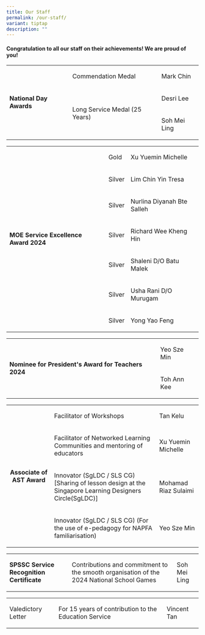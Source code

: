 ```yaml
---
title: Our Staff
permalink: /our-staff/
variant: tiptap
description: ""
---
```

<h4>Congratulation to all our staff on their achievements! We are proud of you!</h4>
<table style="minWidth: 75px">
<colgroup>
<col>
<col>
<col>
</colgroup>
<tbody>
<tr>
<td rowspan="3" colspan="1">
<p><strong>National Day Awards</strong>
</p>
</td>
<td rowspan="1" colspan="1">
<p>Commendation Medal</p>
</td>
<td rowspan="1" colspan="1">
<p>Mark Chin</p>
</td>
</tr>
<tr>
<td rowspan="2" colspan="1">
<p>Long Service Medal (25 Years)</p>
</td>
<td rowspan="1" colspan="1">
<p>Desri Lee</p>
</td>
</tr>
<tr>
<td rowspan="1" colspan="1">
<p>Soh Mei Ling</p>
</td>
</tr>
</tbody>
</table>
<table style="minWidth: 75px">
<colgroup>
<col>
<col>
<col>
</colgroup>
<tbody>
<tr>
<td rowspan="7" colspan="1">
<p><strong>MOE Service Excellence Award 2024</strong>
</p>
</td>
<td rowspan="1" colspan="1">
<p>Gold</p>
</td>
<td rowspan="1" colspan="1">
<p>Xu Yuemin Michelle</p>
</td>
</tr>
<tr>
<td rowspan="1" colspan="1">
<p>Silver</p>
</td>
<td rowspan="1" colspan="1">
<p>Lim Chin Yin Tresa</p>
</td>
</tr>
<tr>
<td rowspan="1" colspan="1">
<p>Silver</p>
</td>
<td rowspan="1" colspan="1">
<p>Nurlina Diyanah Bte Salleh</p>
</td>
</tr>
<tr>
<td rowspan="1" colspan="1">
<p>Silver</p>
</td>
<td rowspan="1" colspan="1">
<p>Richard Wee Kheng Hin</p>
</td>
</tr>
<tr>
<td rowspan="1" colspan="1">
<p>Silver</p>
</td>
<td rowspan="1" colspan="1">
<p>Shaleni D/O Batu Malek</p>
</td>
</tr>
<tr>
<td rowspan="1" colspan="1">
<p>Silver</p>
</td>
<td rowspan="1" colspan="1">
<p>Usha Rani D/O Murugam</p>
</td>
</tr>
<tr>
<td rowspan="1" colspan="1">
<p>Silver</p>
</td>
<td rowspan="1" colspan="1">
<p>Yong Yao Feng</p>
</td>
</tr>
</tbody>
</table>
<table style="minWidth: 50px">
<colgroup>
<col>
<col>
</colgroup>
<tbody>
<tr>
<td rowspan="2" colspan="1">
<p><strong>Nominee for President's Award for Teachers 2024</strong>
</p>
</td>
<td rowspan="1" colspan="1">
<p>Yeo Sze Min</p>
</td>
</tr>
<tr>
<td rowspan="1" colspan="1">
<p>Toh Ann Kee</p>
</td>
</tr>
</tbody>
</table>
<table style="minWidth: 75px">
<colgroup>
<col>
<col>
<col>
</colgroup>
<tbody>
<tr>
<th rowspan="4" colspan="1">
<p>Associate of AST Award</p>
</th>
<td rowspan="1" colspan="1">
<p>Facilitator of Workshops</p>
</td>
<td rowspan="1" colspan="1">
<p>Tan Kelu</p>
</td>
</tr>
<tr>
<td rowspan="1" colspan="1">
<p>Facilitator of Networked Learning Communities and mentoring of educators</p>
</td>
<td rowspan="1" colspan="1">
<p>Xu Yuemin Michelle</p>
</td>
</tr>
<tr>
<td rowspan="1" colspan="1">
<p>Innovator (SgLDC / SLS CG) [Sharing of lesson design at the Singapore
Learning Designers Circle(SgLDC)]</p>
</td>
<td rowspan="1" colspan="1">
<p>Mohamad Riaz Sulaimi</p>
</td>
</tr>
<tr>
<td rowspan="1" colspan="1">
<p>Innovator (SgLDC / SLS CG) (For the use of e-pedagogy for NAPFA familiarisation)</p>
</td>
<td rowspan="1" colspan="1">
<p>Yeo Sze Min</p>
</td>
</tr>
</tbody>
</table>
<table style="minWidth: 75px">
<colgroup>
<col>
<col>
<col>
</colgroup>
<tbody>
<tr>
<td rowspan="1" colspan="1">
<p><strong>SPSSC Service Recognition Certificate</strong>
</p>
</td>
<td rowspan="1" colspan="1">
<p>Contributions and commitment to the smooth organisation of the 2024 National
School Games</p>
</td>
<td rowspan="1" colspan="1">
<p>Soh Mei Ling</p>
</td>
</tr>
</tbody>
</table>
<table style="minWidth: 75px">
<colgroup>
<col>
<col>
<col>
</colgroup>
<tbody>
<tr>
<td rowspan="1" colspan="1">
<p>Valedictory Letter</p>
</td>
<td rowspan="1" colspan="1">
<p>For 15 years of contribution to the Education Service</p>
</td>
<td rowspan="1" colspan="1">
<p>Vincent Tan</p>
</td>
</tr>
</tbody>
</table>
<p></p>